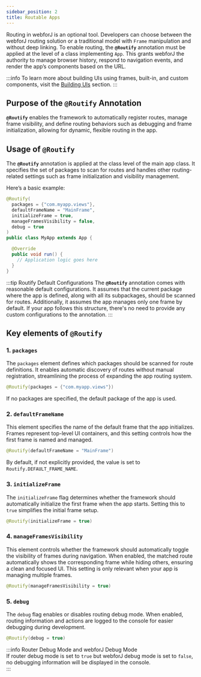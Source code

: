 ```yaml
---
sidebar_position: 2  
title: Routable Apps
---
```


Routing in webforJ is an optional tool. Developers can choose between the webforJ routing solution or a traditional model with `Frame` manipulation and without deep linking. To enable routing, the **`@Routify`** annotation must be applied at the level of a class implementing `App`. This grants webforJ the authority to manage browser history, respond to navigation events, and render the app’s components based on the URL.

:::info
To learn more about building UIs using frames, built-in, and custom components, visit the [Building UIs](../building-ui/basics) section.
:::

## Purpose of the `@Routify` Annotation

**`@Routify`** enables the framework to automatically register routes, manage frame visibility, and define routing behaviors such as debugging and frame initialization, allowing for dynamic, flexible routing in the app.

## Usage of `@Routify`

The **`@Routify`** annotation is applied at the class level of the main app class. It specifies the set of packages to scan for routes and handles other routing-related settings such as frame initialization and visibility management.

Here’s a basic example:

```java
@Routify(
  packages = {"com.myapp.views"},
  defaultFrameName = "MainFrame",
  initializeFrame = true,
  manageFramesVisibility = false,
  debug = true
)
public class MyApp extends App {

  @Override
  public void run() {
    // Application logic goes here
  }
}
```

:::tip Routify Default Configurations
The **`@Routify`** annotation comes with reasonable default configurations. It assumes that the current package where the app is defined, along with all its subpackages, should be scanned for routes. Additionally, it assumes the app manages only one frame by default. If your app follows this structure, there's no need to provide any custom configurations to the annotation.
:::

## Key elements of `@Routify`

### 1. **`packages`**

The `packages` element defines which packages should be scanned for route definitions. It enables automatic discovery of routes without manual registration, streamlining the process of expanding the app routing system.

```java
@Routify(packages = {"com.myapp.views"})
```

If no packages are specified, the default package of the app is used.

### 2. **`defaultFrameName`**

This element specifies the name of the default frame that the app initializes. Frames represent top-level UI containers, and this setting controls how the first frame is named and managed.

```java
@Routify(defaultFrameName = "MainFrame")
```

By default, if not explicitly provided, the value is set to `Routify.DEFAULT_FRAME_NAME`.

### 3. **`initializeFrame`**

The `initializeFrame` flag determines whether the framework should automatically initialize the first frame when the app starts. Setting this to `true` simplifies the initial frame setup.

```java
@Routify(initializeFrame = true)
```

### 4. **`manageFramesVisibility`**

This element controls whether the framework should automatically toggle the visibility of frames during navigation. When enabled, the matched route automatically shows the corresponding frame while hiding others, ensuring a clean and focused UI. This setting is only relevant when your app is managing multiple frames.

```java
@Routify(manageFramesVisibility = true)
```

### 5. **`debug`**

The `debug` flag enables or disables routing debug mode. When enabled, routing information and actions are logged to the console for easier debugging during development. 

```java
@Routify(debug = true)
```

:::info Router Debug Mode and webforJ Debug Mode  
If router debug mode is set to `true` but webforJ debug mode is set to `false`, no debugging information will be displayed in the console.  
:::

